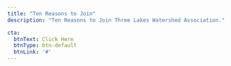 ```yaml
---
title: "Ten Reasons to Join"
description: "Ten Reasons to Join Three Lakes Watershed Association."

cta:
  btnText: Click Here
  btnType: btn-default
  btnLink: '#'
---
```

